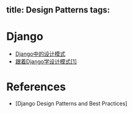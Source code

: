 title: Design Patterns
tags:
---

# Django

- [Django中的设计模式](http://www.tianmaying.com/tutorial/Django)
- [跟着Django学设计模式[1]](https://mengzhuo.org/%E8%B7%9F%E7%9D%80Django%E5%AD%A6%E8%AE%BE%E8%AE%A1%E6%A8%A1%E5%BC%8F[1].html)

# References

- [Django Design Patterns and Best Practices]
